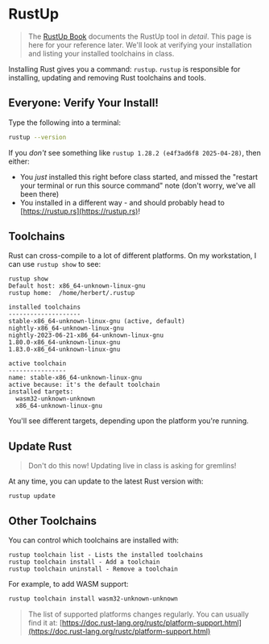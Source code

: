 # RustUp

> The [RustUp Book](https://rust-lang.github.io/rustup/index.html) documents the RustUp tool in *detail*. This page is here for your reference later. We'll look at verifying your installation and listing your installed toolchains in class.

Installing Rust gives you a command: `rustup`. `rustup` is responsible for installing, updating and removing Rust toolchains and tools.

## Everyone: Verify Your Install!

Type the following into a terminal:

```bash
rustup --version
```

If you *don't* see something like `rustup 1.28.2 (e4f3ad6f8 2025-04-28)`, then either:

* You *just* installed this right before class started, and missed the "restart your terminal or run this source command" note (don't worry, we've all been there)
* You installed in a different way - and should probably head to [https://rustup.rs](https://rustup.rs)!

## Toolchains

Rust can cross-compile to a lot of different platforms. On my workstation, I can use `rustup show` to see:

```
rustup show
Default host: x86_64-unknown-linux-gnu
rustup home:  /home/herbert/.rustup

installed toolchains
--------------------
stable-x86_64-unknown-linux-gnu (active, default)
nightly-x86_64-unknown-linux-gnu
nightly-2023-06-21-x86_64-unknown-linux-gnu
1.80.0-x86_64-unknown-linux-gnu
1.83.0-x86_64-unknown-linux-gnu

active toolchain
----------------
name: stable-x86_64-unknown-linux-gnu
active because: it's the default toolchain
installed targets:
  wasm32-unknown-unknown
  x86_64-unknown-linux-gnu
```

You'll see different targets, depending upon the platform you're running.

## Update Rust

> Don't do this now! Updating live in class is asking for gremlins!

At any time, you can update to the latest Rust version with:

```
rustup update
```

## Other Toolchains

You can control which toolchains are installed with:

```
rustup toolchain list - Lists the installed toolchains
rustup toolchain install - Add a toolchain
rustup toolchain uninstall - Remove a toolchain
```

For example, to add WASM support:

```bash
rustup toolchain install wasm32-unknown-unknown
```

> The list of supported platforms changes regularly. You can usually find it at: [https://doc.rust-lang.org/rustc/platform-support.html](https://doc.rust-lang.org/rustc/platform-support.html)
